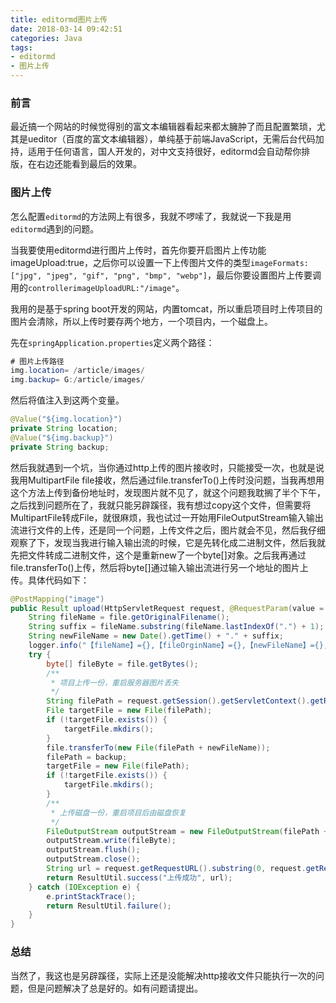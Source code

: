 ```yaml
---
title: editormd图片上传
date: 2018-03-14 09:42:51
categories: Java
tags: 
- editormd
- 图片上传
---
```

### 前言
最近搞一个网站的时候觉得别的富文本编辑器看起来都太臃肿了而且配置繁琐，尤其是ueditor（百度的富文本编辑器），单纯基于前端JavaScript，无需后台代码加持，适用于任何语言，国人开发的，对中文支持很好，editormd会自动帮你排版，在右边还能看到最后的效果。

### 图片上传
怎么配置`editormd`的方法网上有很多，我就不啰嗦了，我就说一下我是用`editormd`遇到的问题。

当我要使用editormd进行图片上传时，首先你要开启图片上传功能imageUpload:true，之后你可以设置一下上传图片文件的类型`imageFormats:["jpg", "jpeg", "gif", "png", "bmp", "webp"]`，最后你要设置图片上传要调用的`controllerimageUploadURL:"/image"`。

我用的是基于spring boot开发的网站，内置tomcat，所以重启项目时上传项目的图片会清除，所以上传时要存两个地方，一个项目内，一个磁盘上。

先在`springApplication.properties`定义两个路径：

```java
# 图片上传路径
img.location= /article/images/
img.backup= G:/article/images/
```
然后将值注入到这两个变量。

```java
@Value("${img.location}")
private String location;
@Value("${img.backup}")
private String backup;
```
然后我就遇到一个坑，当你通过http上传的图片接收时，只能接受一次，也就是说我用MultipartFile file接收，然后通过file.transferTo()上传时没问题，当我再想用这个方法上传到备份地址时，发现图片就不见了，就这个问题我耽搁了半个下午，之后找到问题所在了，我就只能另辟蹊径，我有想过copy这个文件，但需要将MultipartFile转成File，就很麻烦，我也试过一开始用FileOutputStream输入输出流进行文件的上传，还是同一个问题，上传文件之后，图片就会不见，然后我仔细观察了下，发现当我进行输入输出流的时候，它是先转化成二进制文件，然后我就先把文件转成二进制文件，这个是重新new了一个byte[]对象。之后我再通过file.transferTo()上传，然后将byte[]通过输入输出流进行另一个地址的图片上传。具体代码如下：

```java
@PostMapping("image")
public Result upload(HttpServletRequest request, @RequestParam(value = "editormd-image-file", required = false) MultipartFile file) {
    String fileName = file.getOriginalFilename();
    String suffix = fileName.substring(fileName.lastIndexOf(".") + 1);
    String newFileName = new Date().getTime() + "." + suffix;
    logger.info("【fileName】={},【fileOrginName】={},【newFileName】={},【fileSize】={}", file.getName(), file.getOriginalFilename(), newFileName, file.getSize() + "字节");
    try {
        byte[] fileByte = file.getBytes();
        /**
         * 项目上传一份，重启服务器图片丢失
         */
        String filePath = request.getSession().getServletContext().getRealPath(location);
        File targetFile = new File(filePath);
        if (!targetFile.exists()) {
            targetFile.mkdirs();
        }
        file.transferTo(new File(filePath + newFileName));
        filePath = backup;
        targetFile = new File(filePath);
        if (!targetFile.exists()) {
            targetFile.mkdirs();
        }
        /**
         * 上传磁盘一份，重启项目后由磁盘恢复
         */
        FileOutputStream outputStream = new FileOutputStream(filePath + newFileName);
        outputStream.write(fileByte);
        outputStream.flush();
        outputStream.close();
        String url = request.getRequestURL().substring(0, request.getRequestURL().lastIndexOf("/"))+location+ newFileName;
        return ResultUtil.success("上传成功", url);
    } catch (IOException e) {
        e.printStackTrace();
        return ResultUtil.failure();
    }
}
```
### 总结
当然了，我这也是另辟蹊径，实际上还是没能解决http接收文件只能执行一次的问题，但是问题解决了总是好的。如有问题请提出。